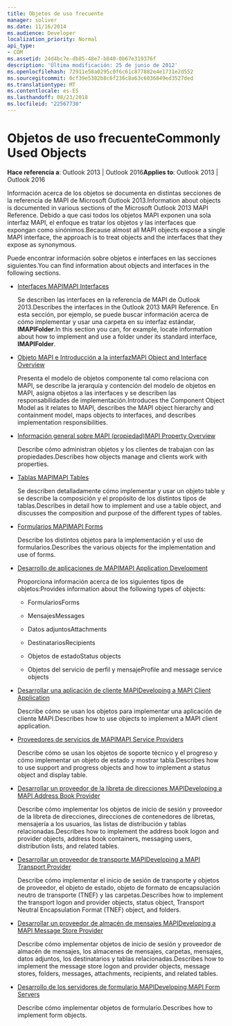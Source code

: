 ```yaml
---
title: Objetos de uso frecuente
manager: soliver
ms.date: 11/16/2014
ms.audience: Developer
localization_priority: Normal
api_type:
- COM
ms.assetid: 24d4bc7e-db85-48e7-b840-0b67e319376f
description: 'Última modificación: 25 de junio de 2012'
ms.openlocfilehash: 72911e58a0295c0f6c61c877882e4e1731e2d552
ms.sourcegitcommit: 0cf39e5382b8c6f236c8a63c6036849ed3527ded
ms.translationtype: MT
ms.contentlocale: es-ES
ms.lasthandoff: 08/23/2018
ms.locfileid: "22567730"
---
```

# <a name="commonly-used-objects"></a><span data-ttu-id="ebc04-103">Objetos de uso frecuente</span><span class="sxs-lookup"><span data-stu-id="ebc04-103">Commonly Used Objects</span></span>

  
  
<span data-ttu-id="ebc04-104">**Hace referencia a**: Outlook 2013 | Outlook 2016</span><span class="sxs-lookup"><span data-stu-id="ebc04-104">**Applies to**: Outlook 2013 | Outlook 2016</span></span> 
  
<span data-ttu-id="ebc04-105">Información acerca de los objetos se documenta en distintas secciones de la referencia de MAPI de Microsoft Outlook 2013.</span><span class="sxs-lookup"><span data-stu-id="ebc04-105">Information about objects is documented in various sections of the Microsoft Outlook 2013 MAPI Reference.</span></span> <span data-ttu-id="ebc04-106">Debido a que casi todos los objetos MAPI exponen una sola interfaz MAPI, el enfoque es tratar los objetos y las interfaces que expongan como sinónimos.</span><span class="sxs-lookup"><span data-stu-id="ebc04-106">Because almost all MAPI objects expose a single MAPI interface, the approach is to treat objects and the interfaces that they expose as synonymous.</span></span>
  
<span data-ttu-id="ebc04-107">Puede encontrar información sobre objetos e interfaces en las secciones siguientes.</span><span class="sxs-lookup"><span data-stu-id="ebc04-107">You can find information about objects and interfaces in the following sections.</span></span>
  
- [<span data-ttu-id="ebc04-108">Interfaces MAPI</span><span class="sxs-lookup"><span data-stu-id="ebc04-108">MAPI Interfaces</span></span>](mapi-interfaces.md)
    
    <span data-ttu-id="ebc04-109">Se describen las interfaces en la referencia de MAPI de Outlook 2013.</span><span class="sxs-lookup"><span data-stu-id="ebc04-109">Describes the interfaces in the Outlook 2013 MAPI Reference.</span></span> <span data-ttu-id="ebc04-110">En esta sección, por ejemplo, se puede buscar información acerca de cómo implementar y usar una carpeta en su interfaz estándar, **IMAPIFolder**.</span><span class="sxs-lookup"><span data-stu-id="ebc04-110">In this section you can, for example, locate information about how to implement and use a folder under its standard interface, **IMAPIFolder**.</span></span>
    
- [<span data-ttu-id="ebc04-111">Objeto MAPI e Introducción a la interfaz</span><span class="sxs-lookup"><span data-stu-id="ebc04-111">MAPI Object and Interface Overview</span></span>](mapi-object-and-interface-overview.md)
    
    <span data-ttu-id="ebc04-112">Presenta el modelo de objetos componente tal como relaciona con MAPI, se describe la jerarquía y contención del modelo de objetos en MAPI, asigna objetos a las interfaces y se describen las responsabilidades de implementación.</span><span class="sxs-lookup"><span data-stu-id="ebc04-112">Introduces the Component Object Model as it relates to MAPI, describes the MAPI object hierarchy and containment model, maps objects to interfaces, and describes implementation responsibilities.</span></span>
    
- [<span data-ttu-id="ebc04-113">Información general sobre MAPI (propiedad)</span><span class="sxs-lookup"><span data-stu-id="ebc04-113">MAPI Property Overview</span></span>](mapi-property-overview.md)
    
    <span data-ttu-id="ebc04-114">Describe cómo administran objetos y los clientes de trabajan con las propiedades.</span><span class="sxs-lookup"><span data-stu-id="ebc04-114">Describes how objects manage and clients work with properties.</span></span>
    
- [<span data-ttu-id="ebc04-115">Tablas MAPI</span><span class="sxs-lookup"><span data-stu-id="ebc04-115">MAPI Tables</span></span>](mapi-tables.md)
    
    <span data-ttu-id="ebc04-116">Se describen detalladamente cómo implementar y usar un objeto table y se describe la composición y el propósito de los distintos tipos de tablas.</span><span class="sxs-lookup"><span data-stu-id="ebc04-116">Describes in detail how to implement and use a table object, and discusses the composition and purpose of the different types of tables.</span></span>
    
- [<span data-ttu-id="ebc04-117">Formularios MAPI</span><span class="sxs-lookup"><span data-stu-id="ebc04-117">MAPI Forms</span></span>](mapi-forms.md)
    
    <span data-ttu-id="ebc04-118">Describe los distintos objetos para la implementación y el uso de formularios.</span><span class="sxs-lookup"><span data-stu-id="ebc04-118">Describes the various objects for the implementation and use of forms.</span></span>
    
- [<span data-ttu-id="ebc04-119">Desarrollo de aplicaciones de MAPI</span><span class="sxs-lookup"><span data-stu-id="ebc04-119">MAPI Application Development</span></span>](mapi-application-development.md)
    
    <span data-ttu-id="ebc04-120">Proporciona información acerca de los siguientes tipos de objetos:</span><span class="sxs-lookup"><span data-stu-id="ebc04-120">Provides information about the following types of objects:</span></span>
    
  - <span data-ttu-id="ebc04-121">Formularios</span><span class="sxs-lookup"><span data-stu-id="ebc04-121">Forms</span></span>
    
  - <span data-ttu-id="ebc04-122">Mensajes</span><span class="sxs-lookup"><span data-stu-id="ebc04-122">Messages</span></span>
    
  - <span data-ttu-id="ebc04-123">Datos adjuntos</span><span class="sxs-lookup"><span data-stu-id="ebc04-123">Attachments</span></span>
    
  - <span data-ttu-id="ebc04-124">Destinatarios</span><span class="sxs-lookup"><span data-stu-id="ebc04-124">Recipients</span></span>
    
  - <span data-ttu-id="ebc04-125">Objetos de estado</span><span class="sxs-lookup"><span data-stu-id="ebc04-125">Status objects</span></span>
    
  - <span data-ttu-id="ebc04-126">Objetos del servicio de perfil y mensaje</span><span class="sxs-lookup"><span data-stu-id="ebc04-126">Profile and message service objects</span></span>
    
- [<span data-ttu-id="ebc04-127">Desarrollar una aplicación de cliente MAPI</span><span class="sxs-lookup"><span data-stu-id="ebc04-127">Developing a MAPI Client Application</span></span>](developing-a-mapi-client-application.md)
    
    <span data-ttu-id="ebc04-128">Describe cómo se usan los objetos para implementar una aplicación de cliente MAPI.</span><span class="sxs-lookup"><span data-stu-id="ebc04-128">Describes how to use objects to implement a MAPI client application.</span></span>
    
- [<span data-ttu-id="ebc04-129">Proveedores de servicios de MAPI</span><span class="sxs-lookup"><span data-stu-id="ebc04-129">MAPI Service Providers</span></span>](mapi-service-providers.md)
    
    <span data-ttu-id="ebc04-130">Describe cómo se usan los objetos de soporte técnico y el progreso y cómo implementar un objeto de estado y mostrar tabla.</span><span class="sxs-lookup"><span data-stu-id="ebc04-130">Describes how to use support and progress objects and how to implement a status object and display table.</span></span>
    
- [<span data-ttu-id="ebc04-131">Desarrollar un proveedor de la libreta de direcciones MAPI</span><span class="sxs-lookup"><span data-stu-id="ebc04-131">Developing a MAPI Address Book Provider</span></span>](developing-a-mapi-address-book-provider.md)
    
    <span data-ttu-id="ebc04-132">Describe cómo implementar los objetos de inicio de sesión y proveedor de la libreta de direcciones, direcciones de contenedores de libretas, mensajería a los usuarios, las listas de distribución y tablas relacionadas.</span><span class="sxs-lookup"><span data-stu-id="ebc04-132">Describes how to implement the address book logon and provider objects, address book containers, messaging users, distribution lists, and related tables.</span></span>
    
- [<span data-ttu-id="ebc04-133">Desarrollar un proveedor de transporte MAPI</span><span class="sxs-lookup"><span data-stu-id="ebc04-133">Developing a MAPI Transport Provider</span></span>](developing-a-mapi-transport-provider.md)
    
    <span data-ttu-id="ebc04-134">Describe cómo implementar el inicio de sesión de transporte y objetos de proveedor, el objeto de estado, objeto de formato de encapsulación neutro de transporte (TNEF) y las carpetas.</span><span class="sxs-lookup"><span data-stu-id="ebc04-134">Describes how to implement the transport logon and provider objects, status object, Transport Neutral Encapsulation Format (TNEF) object, and folders.</span></span>
    
- [<span data-ttu-id="ebc04-135">Desarrollar un proveedor de almacén de mensajes MAPI</span><span class="sxs-lookup"><span data-stu-id="ebc04-135">Developing a MAPI Message Store Provider</span></span>](developing-a-mapi-message-store-provider.md)
    
    <span data-ttu-id="ebc04-136">Describe cómo implementar objetos de inicio de sesión y proveedor de almacén de mensajes, los almacenes de mensajes, carpetas, mensajes, datos adjuntos, los destinatarios y tablas relacionadas.</span><span class="sxs-lookup"><span data-stu-id="ebc04-136">Describes how to implement the message store logon and provider objects, message stores, folders, messages, attachments, recipients, and related tables.</span></span>
    
- [<span data-ttu-id="ebc04-137">Desarrollo de los servidores de formulario MAPI</span><span class="sxs-lookup"><span data-stu-id="ebc04-137">Developing MAPI Form Servers</span></span>](developing-mapi-form-servers.md)
    
    <span data-ttu-id="ebc04-138">Describe cómo implementar objetos de formulario.</span><span class="sxs-lookup"><span data-stu-id="ebc04-138">Describes how to implement form objects.</span></span>
    

